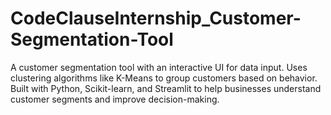 # CodeClauseInternship_Customer-Segmentation-Tool
A customer segmentation tool with an interactive UI for data input. Uses clustering algorithms like K-Means to group customers based on behavior. Built with Python, Scikit-learn, and Streamlit to help businesses understand customer segments and improve decision-making.
